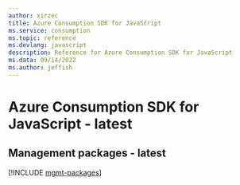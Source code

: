 ```yaml
---
author: xirzec
title: Azure Consumption SDK for JavaScript
ms.service: consumption
ms.topic: reference
ms.devlang: javascript
description: Reference for Azure Consumption SDK for JavaScript
ms.data: 09/14/2022
ms.author: jeffish
---
```

# Azure Consumption SDK for JavaScript - latest

## Management packages - latest
[!INCLUDE [mgmt-packages](consumption-mgmt-index.md)]
